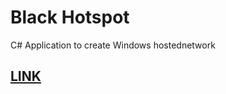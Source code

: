 # Black Hotspot
C# Application to create Windows hostednetwork

## [LINK](https://fadziljusri.github.io/blackhotspot)
